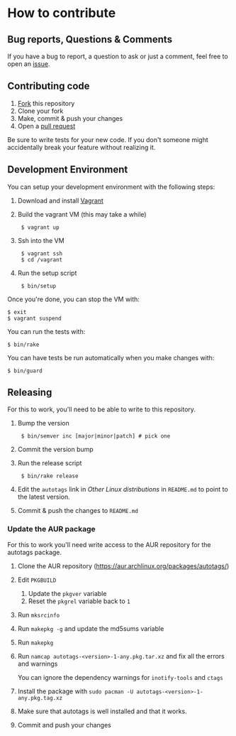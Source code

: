How to contribute
=================

Bug reports, Questions & Comments
---------------------------------

If you have a bug to report, a question to ask or just a comment, feel free to
open an [issue](https://github.com/beraboris/autotags/issues/new).

Contributing code
-----------------

1. [Fork](https://github.com/beraboris/autotags#fork-destination-box) this
  repository
1. Clone your fork
1. Make, commit & push your changes
1. Open a [pull request](https://github.com/beraboris/autotags/compare)

Be sure to write tests for your new code. If you don't someone might
accidentally break your feature without realizing it.

Development Environment
-----------------------

You can setup your development environment with the following steps:

1. Download and install [Vagrant](https://www.vagrantup.com/)
1. Build the vagrant VM (this may take a while)

        $ vagrant up

1. Ssh into the VM

        $ vagrant ssh
        $ cd /vagrant

1. Run the setup script

        $ bin/setup

Once you're done, you can stop the VM with:

    $ exit
    $ vagrant suspend

You can run the tests with:

    $ bin/rake

You can have tests be run automatically when you make changes with:

    $ bin/guard

Releasing
---------

For this to work, you'll need to be able to write to this repository.

1. Bump the version

        $ bin/semver inc [major|minor|patch] # pick one

1. Commit the version bump
1. Run the release script

        $ bin/rake release

1. Edit the `autotags` link in _Other Linux distributions_ in `README.md` to
    point to the latest version.

1. Commit & push the changes to `README.md`

### Update the AUR package

For this to work you'll need write access to the AUR repository for the autotags
package.

1. Clone the AUR repository (https://aur.archlinux.org/packages/autotags/)
1. Edit `PKGBUILD`

    1. Update the `pkgver` variable
    1. Reset the `pkgrel` variable back to `1`

1. Run `mksrcinfo`
1. Run `makepkg -g` and update the md5sums variable
1. Run `makepkg`
1. Run `namcap autotags-<version>-1-any.pkg.tar.xz` and fix all the errors and
    warnings

    You can ignore the dependency warnings for `inotify-tools` and `ctags`

1. Install the package with `sudo pacman -U autotags-<version>-1-any.pkg.tag.xz`
1. Make sure that autotags is well installed and that it works.
1. Commit and push your changes
